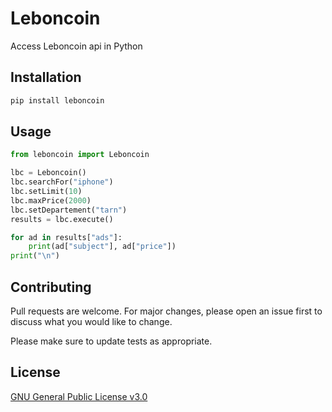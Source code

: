 # Leboncoin

Access Leboncoin api in Python

## Installation
```bash
pip install leboncoin
```

## Usage

```python
from leboncoin import Leboncoin

lbc = Leboncoin()
lbc.searchFor("iphone")
lbc.setLimit(10)
lbc.maxPrice(2000)
lbc.setDepartement("tarn")
results = lbc.execute()

for ad in results["ads"]:
    print(ad["subject"], ad["price"])
print("\n")
```

## Contributing
Pull requests are welcome. For major changes, please open an issue first to discuss what you would like to change.

Please make sure to update tests as appropriate.

## License
[GNU General Public License v3.0](https://choosealicense.com/licenses/gpl-3.0/)